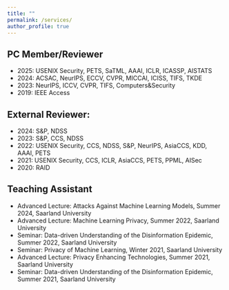 ```yaml
---
title: ""
permalink: /services/
author_profile: true
---
```


## PC Member/Reviewer
- 2025: USENIX Security, PETS, SaTML, AAAI, ICLR, ICASSP, AISTATS
- 2024: ACSAC, NeurIPS, ECCV, CVPR, MICCAI, ICISS, TIFS, TKDE
- 2023: NeurIPS, ICCV, CVPR, TIFS, Computers&Security
- 2019: IEEE Access

## External Reviewer: 
- 2024: S&P, NDSS
- 2023: S&P, CCS, NDSS
- 2022: USENIX Security, CCS, NDSS, S&P, NeurIPS, AsiaCCS, KDD, AAAI, PETS
- 2021: USENIX Security, CCS, ICLR, AsiaCCS, PETS, PPML, AISec
- 2020: RAID

## Teaching Assistant
- Advanced Lecture: Attacks Against Machine Learning Models, Summer 2024, Saarland University
- Advanced Lecture: Machine Learning Privacy, Summer 2022, Saarland University
- Seminar: Data-driven Understanding of the Disinformation Epidemic, Summer 2022, Saarland University
- Seminar: Privacy of Machine Learning, Winter 2021, Saarland University
- Advanced Lecture: Privacy Enhancing Technologies, Summer 2021, Saarland University
- Seminar: Data-driven Understanding of the Disinformation Epidemic, Summer 2021, Saarland University
